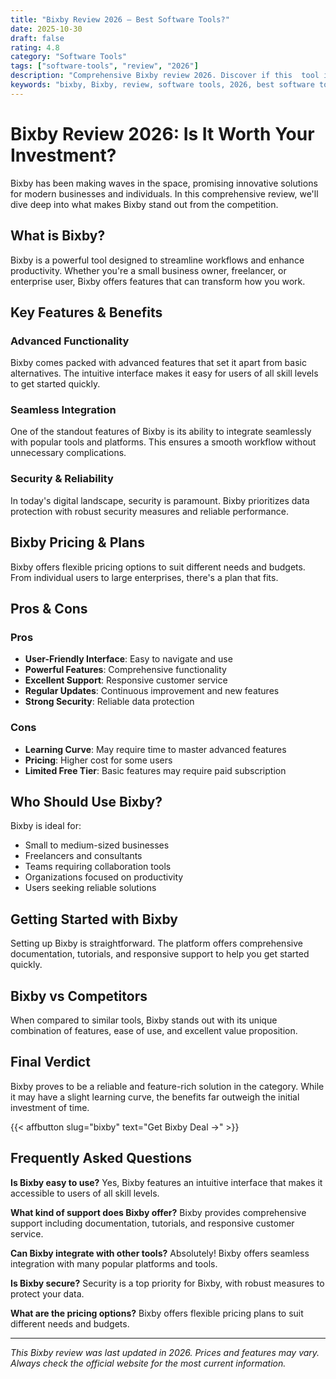 ```yaml
---
title: "Bixby Review 2026 – Best Software Tools?"
date: 2025-10-30
draft: false
rating: 4.8
category: "Software Tools"
tags: ["software-tools", "review", "2026"]
description: "Comprehensive Bixby review 2026. Discover if this  tool is the best choice for your needs."
keywords: "bixby, Bixby, review, software tools, 2026, best software tools"
---
```


# Bixby Review 2026: Is It Worth Your Investment?

Bixby has been making waves in the  space, promising innovative solutions for modern businesses and individuals. In this comprehensive review, we'll dive deep into what makes Bixby stand out from the competition.

## What is Bixby?

Bixby is a powerful  tool designed to streamline workflows and enhance productivity. Whether you're a small business owner, freelancer, or enterprise user, Bixby offers features that can transform how you work.

## Key Features & Benefits

### Advanced Functionality
Bixby comes packed with advanced features that set it apart from basic alternatives. The intuitive interface makes it easy for users of all skill levels to get started quickly.

### Seamless Integration
One of the standout features of Bixby is its ability to integrate seamlessly with popular tools and platforms. This ensures a smooth workflow without unnecessary complications.

### Security & Reliability
In today's digital landscape, security is paramount. Bixby prioritizes data protection with robust security measures and reliable performance.

## Bixby Pricing & Plans

Bixby offers flexible pricing options to suit different needs and budgets. From individual users to large enterprises, there's a plan that fits.

## Pros & Cons

### Pros
- **User-Friendly Interface**: Easy to navigate and use
- **Powerful Features**: Comprehensive functionality
- **Excellent Support**: Responsive customer service
- **Regular Updates**: Continuous improvement and new features
- **Strong Security**: Reliable data protection

### Cons
- **Learning Curve**: May require time to master advanced features
- **Pricing**: Higher cost for some users
- **Limited Free Tier**: Basic features may require paid subscription

## Who Should Use Bixby?

Bixby is ideal for:
- Small to medium-sized businesses
- Freelancers and consultants
- Teams requiring collaboration tools
- Organizations focused on productivity
- Users seeking reliable  solutions

## Getting Started with Bixby

Setting up Bixby is straightforward. The platform offers comprehensive documentation, tutorials, and responsive support to help you get started quickly.

## Bixby vs Competitors

When compared to similar tools, Bixby stands out with its unique combination of features, ease of use, and excellent value proposition.

## Final Verdict

Bixby proves to be a reliable and feature-rich solution in the  category. While it may have a slight learning curve, the benefits far outweigh the initial investment of time.

{{< affbutton slug="bixby" text="Get Bixby Deal →" >}}

## Frequently Asked Questions

**Is Bixby easy to use?**
Yes, Bixby features an intuitive interface that makes it accessible to users of all skill levels.

**What kind of support does Bixby offer?**
Bixby provides comprehensive support including documentation, tutorials, and responsive customer service.

**Can Bixby integrate with other tools?**
Absolutely! Bixby offers seamless integration with many popular platforms and tools.

**Is Bixby secure?**
Security is a top priority for Bixby, with robust measures to protect your data.

**What are the pricing options?**
Bixby offers flexible pricing plans to suit different needs and budgets.

---

*This Bixby review was last updated in 2026. Prices and features may vary. Always check the official website for the most current information.*
